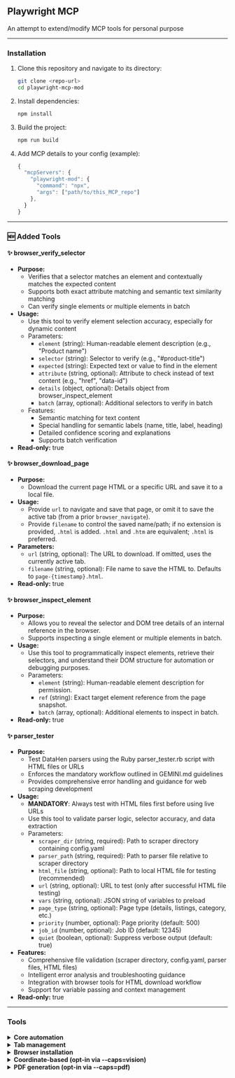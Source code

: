## Playwright MCP

An attempt to extend/modify MCP tools for personal purpose

---

### Installation

1. Clone this repository and navigate to its directory:
   ```sh
   git clone <repo-url>
   cd playwright-mcp-mod
   ```
2. Install dependencies:
   ```sh
   npm install
   ```
3. Build the project:
   ```sh
   npm run build
   ```
4. Add MCP details to your config (example):
   ```js
   {
     "mcpServers": {
       "playwright-mod": {
         "command": "npx",
         "args": ["path/to/this_MCP_repo"]
       },
     }
   }
   ```

---

### 🆕 Added Tools

#### ✨ browser_verify_selector

- **Purpose:**
  - Verifies that a selector matches an element and contextually matches the expected content
  - Supports both exact attribute matching and semantic text similarity matching
  - Can verify single elements or multiple elements in batch
- **Usage:**
  - Use this tool to verify element selection accuracy, especially for dynamic content
  - Parameters:
    - `element` (string): Human-readable element description (e.g., "Product name")
    - `selector` (string): Selector to verify (e.g., "#product-title")
    - `expected` (string): Expected text or value to find in the element
    - `attribute` (string, optional): Attribute to check instead of text content (e.g., "href", "data-id")
    - `details` (object, optional): Details object from browser_inspect_element
    - `batch` (array, optional): Additional selectors to verify in batch
  - Features:
    - Semantic matching for text content
    - Special handling for semantic labels (name, title, label, heading)
    - Detailed confidence scoring and explanations
    - Supports batch verification
- **Read-only:** true

#### ✨ browser_download_page

- **Purpose:**
  - Download the current page HTML or a specific URL and save it to a local file.
- **Usage:**
  - Provide `url` to navigate and save that page, or omit it to save the active tab (from a prior `browser_navigate`).
  - Provide `filename` to control the saved name/path; if no extension is provided, `.html` is added. `.html` and `.htm` are equivalent; `.html` is preferred.
- **Parameters:**
  - `url` (string, optional): The URL to download. If omitted, uses the currently active tab.
  - `filename` (string, optional): File name to save the HTML to. Defaults to `page-{timestamp}.html`.
- **Read-only:** true

#### ✨ browser_inspect_element

- **Purpose:**
  - Allows you to reveal the selector and DOM tree details of an internal reference in the browser.
  - Supports inspecting a single element or multiple elements in batch.
- **Usage:**
  - Use this tool to programmatically inspect elements, retrieve their selectors, and understand their DOM structure for automation or debugging purposes.
  - Parameters:
    - `element` (string): Human-readable element description for permission.
    - `ref` (string): Exact target element reference from the page snapshot.
    - `batch` (array, optional): Additional elements to inspect in batch.
- **Read-only:** true

#### ✨ parser_tester

- **Purpose:**
  - Test DataHen parsers using the Ruby parser_tester.rb script with HTML files or URLs
  - Enforces the mandatory workflow outlined in GEMINI.md guidelines
  - Provides comprehensive error handling and guidance for web scraping development
- **Usage:**
  - **MANDATORY**: Always test with HTML files first before using live URLs
  - Use this tool to validate parser logic, selector accuracy, and data extraction
  - Parameters:
    - `scraper_dir` (string, required): Path to scraper directory containing config.yaml
    - `parser_path` (string, required): Path to parser file relative to scraper directory
    - `html_file` (string, optional): Path to local HTML file for testing (recommended)
    - `url` (string, optional): URL to test (only after successful HTML file testing)
    - `vars` (string, optional): JSON string of variables to preload
    - `page_type` (string, optional): Page type (details, listings, category, etc.)
    - `priority` (number, optional): Page priority (default: 500)
    - `job_id` (number, optional): Job ID (default: 12345)
    - `quiet` (boolean, optional): Suppress verbose output (default: true)
- **Features:**
  - Comprehensive file validation (scraper directory, config.yaml, parser files, HTML files)
  - Intelligent error analysis and troubleshooting guidance
  - Integration with browser tools for HTML download workflow
  - Support for variable passing and context management
- **Read-only:** true

---

### Tools

<!--- Tools generated by update-readme.js -->

<details>
<summary><b>Core automation</b></summary>

<!-- NOTE: This has been generated via update-readme.js -->

- **browser_click**
  - Title: Click
  - Description: Perform click on a web page
  - Parameters:
    - `element` (string): Human-readable element description used to obtain permission to interact with the element
    - `ref` (string): Exact target element reference from the page snapshot
    - `doubleClick` (boolean, optional): Whether to perform a double click instead of a single click
    - `button` (string, optional): Button to click, defaults to left
  - Read-only: **false**

<!-- NOTE: This has been generated via update-readme.js -->

- **browser_close**
  - Title: Close browser
  - Description: Close the page
  - Parameters: None
  - Read-only: **true**

<!-- NOTE: This has been generated via update-readme.js -->

- **browser_console_messages**
  - Title: Get console messages
  - Description: Returns all console messages
  - Parameters: None
  - Read-only: **true**

<!-- NOTE: This has been generated via update-readme.js -->

- **browser_drag**
  - Title: Drag mouse
  - Description: Perform drag and drop between two elements
  - Parameters:
    - `startElement` (string): Human-readable source element description used to obtain the permission to interact with the element
    - `startRef` (string): Exact source element reference from the page snapshot
    - `endElement` (string): Human-readable target element description used to obtain the permission to interact with the element
    - `endRef` (string): Exact target element reference from the page snapshot
  - Read-only: **false**

<!-- NOTE: This has been generated via update-readme.js -->

- **browser_evaluate**
  - Title: Evaluate JavaScript
  - Description: Evaluate JavaScript expression on page or element
  - Parameters:
    - `function` (string): () => { /* code */ } or (element) => { /* code */ } when element is provided
    - `element` (string, optional): Human-readable element description used to obtain permission to interact with the element
    - `ref` (string, optional): Exact target element reference from the page snapshot
  - Read-only: **false**

<!-- NOTE: This has been generated via update-readme.js -->

- **browser_file_upload**
  - Title: Upload files
  - Description: Upload one or multiple files
  - Parameters:
    - `paths` (array): The absolute paths to the files to upload. Can be a single file or multiple files.
  - Read-only: **false**

<!-- NOTE: This has been generated via update-readme.js -->

- **browser_handle_dialog**
  - Title: Handle a dialog
  - Description: Handle a dialog
  - Parameters:
    - `accept` (boolean): Whether to accept the dialog.
    - `promptText` (string, optional): The text of the prompt in case of a prompt dialog.
  - Read-only: **false**

<!-- NOTE: This has been generated via update-readme.js -->

- **browser_hover**
  - Title: Hover mouse
  - Description: Hover over element on page
  - Parameters:
    - `element` (string): Human-readable element description used to obtain permission to interact with the element
    - `ref` (string): Exact target element reference from the page snapshot
  - Read-only: **true**

<!-- NOTE: This has been generated via update-readme.js -->

- **browser_navigate**
  - Title: Navigate to a URL
  - Description: Navigate to a URL
  - Parameters:
    - `url` (string): The URL to navigate to
  - Read-only: **false**

<!-- NOTE: This has been generated via update-readme.js -->

- **browser_navigate_back**
  - Title: Go back
  - Description: Go back to the previous page
  - Parameters: None
  - Read-only: **true**

<!-- NOTE: This has been generated via update-readme.js -->

- **browser_navigate_forward**
  - Title: Go forward
  - Description: Go forward to the next page
  - Parameters: None
  - Read-only: **true**

<!-- NOTE: This has been generated via update-readme.js -->

- **browser_network_requests**
  - Title: List network requests
  - Description: Returns all network requests since loading the page
  - Parameters: None
  - Read-only: **true**

<!-- NOTE: This has been generated via update-readme.js -->

- **browser_press_key**
  - Title: Press a key
  - Description: Press a key on the keyboard
  - Parameters:
    - `key` (string): Name of the key to press or a character to generate, such as `ArrowLeft` or `a`
  - Read-only: **false**

<!-- NOTE: This has been generated via update-readme.js -->

- **browser_resize**
  - Title: Resize browser window
  - Description: Resize the browser window
  - Parameters:
    - `width` (number): Width of the browser window
    - `height` (number): Height of the browser window
  - Read-only: **true**

<!-- NOTE: This has been generated via update-readme.js -->

- **browser_select_option**
  - Title: Select option
  - Description: Select an option in a dropdown
  - Parameters:
    - `element` (string): Human-readable element description used to obtain permission to interact with the element
    - `ref` (string): Exact target element reference from the page snapshot
    - `values` (array): Array of values to select in the dropdown. This can be a single value or multiple values.
  - Read-only: **false**

<!-- NOTE: This has been generated via update-readme.js -->

- **browser_snapshot**
  - Title: Page snapshot
  - Description: Capture accessibility snapshot of the current page, this is better than screenshot
  - Parameters: None
  - Read-only: **true**

<!-- NOTE: This has been generated via update-readme.js -->

- **browser_take_screenshot**
  - Title: Take a screenshot
  - Description: Take a screenshot of the current page. You can't perform actions based on the screenshot, use browser_snapshot for actions.
  - Parameters:
    - `raw` (boolean, optional): Whether to return without compression (in PNG format). Default is false, which returns a JPEG image.
    - `filename` (string, optional): File name to save the screenshot to. Defaults to `page-{timestamp}.{png|jpeg}` if not specified.
    - `element` (string, optional): Human-readable element description used to obtain permission to screenshot the element. If not provided, the screenshot will be taken of viewport. If element is provided, ref must be provided too.
    - `ref` (string, optional): Exact target element reference from the page snapshot. If not provided, the screenshot will be taken of viewport. If ref is provided, element must be provided too.
    - `fullPage` (boolean, optional): When true, takes a screenshot of the full scrollable page, instead of the currently visible viewport. Cannot be used with element screenshots.
  - Read-only: **true**

<!-- NOTE: This has been generated via update-readme.js -->

- **browser_type**
  - Title: Type text
  - Description: Type text into editable element
  - Parameters:
    - `element` (string): Human-readable element description used to obtain permission to interact with the element
    - `ref` (string): Exact target element reference from the page snapshot
    - `text` (string): Text to type into the element
    - `submit` (boolean, optional): Whether to submit entered text (press Enter after)
    - `slowly` (boolean, optional): Whether to type one character at a time. Useful for triggering key handlers in the page. By default entire text is filled in at once.
  - Read-only: **false**

<!-- NOTE: This has been generated via update-readme.js -->

- **✨ browser_verify_selector**
  - Title: Verify selector
  - Description: Verify that a selector matches an element and contextually matches the expected content
  - Parameters:
    - `element` (string): Human-readable element description (e.g., "Product name")
    - `selector` (string): Selector to verify (e.g., "#product-title")
    - `expected` (string): Expected text or value to find in the element
    - `attribute` (string, optional): Attribute to check instead of text content (e.g., "href", "data-id")
    - `details` (object, optional): Details object from browser_inspect_element
    - `batch` (array, optional): Additional selectors to verify in batch
  - Read-only: **true**

<!-- NOTE: This has been generated via update-readme.js -->

- **browser_wait_for**
  - Title: Wait for
  - Description: Wait for text to appear or disappear or a specified time to pass
  - Parameters:
    - `time` (number, optional): The time to wait in seconds
    - `text` (string, optional): The text to wait for
    - `textGone` (string, optional): The text to wait for to disappear
  - Read-only: **true**

<!-- NOTE: This has been generated via update-readme.js -->

- **✨ browser_inspect_element**
  - Title: Inspect element
  - Description: Reveal the selector and DOM tree details of an internal reference. Can inspect a single element or multiple elements in batch using the batch parameter.
  - Parameters:
    - `element` (string): Human-readable element description used to obtain permission to interact with the element
    - `ref` (string): Exact target element reference from the page snapshot
    - `batch` (array, optional): Optional array of additional elements to inspect in batch
  - Read-only: **true**

</details>

<details>
<summary><b>Tab management</b></summary>

<!-- NOTE: This has been generated via update-readme.js -->

- **browser_tab_close**
  - Title: Close a tab
  - Description: Close a tab
  - Parameters:
    - `index` (number, optional): The index of the tab to close. Closes current tab if not provided.
  - Read-only: **false**

<!-- NOTE: This has been generated via update-readme.js -->

- **browser_tab_list**
  - Title: List tabs
  - Description: List browser tabs
  - Parameters: None
  - Read-only: **true**

<!-- NOTE: This has been generated via update-readme.js -->

- **browser_tab_new**
  - Title: Open a new tab
  - Description: Open a new tab
  - Parameters:
    - `url` (string, optional): The URL to navigate to in the new tab. If not provided, the new tab will be blank.
  - Read-only: **true**

<!-- NOTE: This has been generated via update-readme.js -->

- **browser_tab_select**
  - Title: Select a tab
  - Description: Select a tab by index
  - Parameters:
    - `index` (number): The index of the tab to select
  - Read-only: **true**

</details>

<details>
<summary><b>Browser installation</b></summary>

<!-- NOTE: This has been generated via update-readme.js -->

- **browser_install**
  - Title: Install the browser specified in the config
  - Description: Install the browser specified in the config. Call this if you get an error about the browser not being installed.
  - Parameters: None
  - Read-only: **false**

</details>

<details>
<summary><b>Coordinate-based (opt-in via --caps=vision)</b></summary>

<!-- NOTE: This has been generated via update-readme.js -->

- **browser_mouse_click_xy**
  - Title: Click
  - Description: Click left mouse button at a given position
  - Parameters:
    - `element` (string): Human-readable element description used to obtain permission to interact with the element
    - `x` (number): X coordinate
    - `y` (number): Y coordinate
  - Read-only: **false**

<!-- NOTE: This has been generated via update-readme.js -->

- **browser_mouse_drag_xy**
  - Title: Drag mouse
  - Description: Drag left mouse button to a given position
  - Parameters:
    - `element` (string): Human-readable element description used to obtain permission to interact with the element
    - `startX` (number): Start X coordinate
    - `startY` (number): Start Y coordinate
    - `endX` (number): End X coordinate
    - `endY` (number): End Y coordinate
  - Read-only: **false**

<!-- NOTE: This has been generated via update-readme.js -->

- **browser_mouse_move_xy**
  - Title: Move mouse
  - Description: Move mouse to a given position
  - Parameters:
    - `element` (string): Human-readable element description used to obtain permission to interact with the element
    - `x` (number): X coordinate
    - `y` (number): Y coordinate
  - Read-only: **true**

</details>

<details>
<summary><b>PDF generation (opt-in via --caps=pdf)</b></summary>

<!-- NOTE: This has been generated via update-readme.js -->

- **browser_pdf_save**
  - Title: Save as PDF
  - Description: Save page as PDF
  - Parameters:
    - `filename` (string, optional): File name to save the pdf to. Defaults to `page-{timestamp}.pdf` if not specified.
  - Read-only: **true**

</details>

<!--- End of tools generated section -->